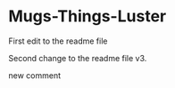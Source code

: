 # Mugs-Things-Luster

First edit to the readme file

Second change to the readme file v3.

new comment
